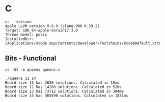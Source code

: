 # C

    cc --version
    Apple LLVM version 9.0.0 (clang-900.0.39.2)
    Target: x86_64-apple-darwin17.3.0
    Thread model: posix
    InstalledDir: /Applications/Xcode.app/Contents/Developer/Toolchains/XcodeDefault.xctoolchain/usr/bin

## Bits - Functional

    cc -O3 -o queens queens.c

    ./queens 11 14
    Board size 11 has 2680 solutions. Calculated in 10ms
    Board size 12 has 14200 solutions. Calculated in 52ms
    Board size 13 has 73712 solutions. Calculated in 304ms
    Board size 14 has 365596 solutions. Calculated in 1831ms
